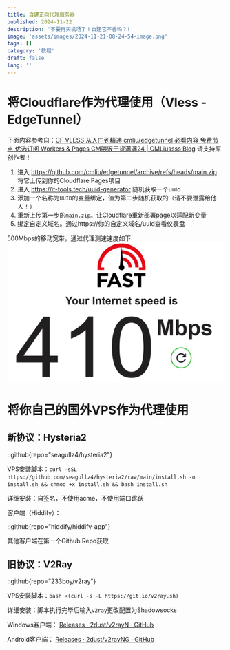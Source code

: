 ```yaml
---
title: 自建正向代理服务器
published: 2024-11-22
description: '不要再买机场了！自建它不香吗？!'
image: 'assets/images/2024-11-21-08-24-54-image.png'
tags: []
category: '教程'
draft: false 
lang: ''
---
```


# 将Cloudflare作为代理使用（Vless - EdgeTunnel）

下面内容参考自：[CF VLESS 从入门到精通 cmliu/edgetunnel 必看内容 免费节点 优选订阅 Workers & Pages CM喂饭干货满满24 | CMLiussss Blog](https://vercel.blog.cmliussss.com/p/CM24/) 请支持原创作者！

1. 进入 https://github.com/cmliu/edgetunnel/archive/refs/heads/main.zip 将它上传到你的Cloudflare Pages项目
2. 进入 https://it-tools.tech/uuid-generator 随机获取一个uuid
3. 添加一个名称为`UUID`的变量绑定，值为第二步随机获取的（请不要泄露给他人！）
4. 重新上传第一步的`main.zip`。让Cloudflare重新部署page以适配新变量
5. 绑定自定义域名。通过https://你的自定义域名/uuid查看仪表盘

500Mbps的移动宽带，通过代理测速速度如下![](assets/images/2024-11-22-09-08-38-image.png)

# 将你自己的国外VPS作为代理使用

## 新协议：Hysteria2

::github{repo="seagullz4/hysteria2"}

VPS安装脚本：`curl -sSL https://github.com/seagullz4/hysteria2/raw/main/install.sh -o install.sh && chmod +x install.sh && bash install.sh`

详细安装：自签名，不使用acme，不使用端口跳跃

客户端（Hiddify）：

::github{repo="hiddify/hiddify-app"}

其他客户端在第一个Github Repo获取

## 旧协议：V2Ray

::github{repo="233boy/v2ray"}

VPS安装脚本：`bash <(curl -s -L https://git.io/v2ray.sh)`

详细安装：脚本执行完毕后输入`v2ray`更改配置为Shadowsocks

Windows客户端： [Releases · 2dust/v2rayN · GitHub](https://github.com/2dust/v2rayN/releases)

Android客户端： [Releases · 2dust/v2rayNG · GitHub](https://github.com/2dust/v2rayNG/releases)
